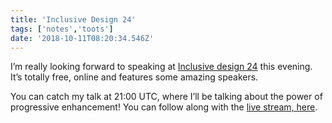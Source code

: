 ```yaml
---
title: 'Inclusive Design 24'
tags: ['notes','toots']
date: '2018-10-11T08:20:34.546Z'
---
```


I’m really looking forward to speaking at [Inclusive design 24](https://inclusivedesign24.org/2018/) this evening. It’s totally free, online and features some amazing speakers. 

You can catch my talk at 21:00 UTC, where I’ll be talking about the power of progressive enhancement! You can follow along with the [live stream, here](https://m.youtube.com/playlist?list=PLn7dsvRdQEfEnBxpVztmJ8KCKNJ_P-hR6).
